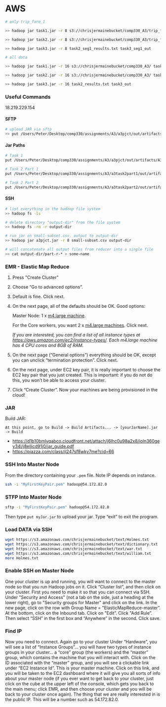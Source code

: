 # AWS

```bash
# only trip_fare_1

>> hadoop jar task1.jar -r 8 s3://chrisjermainebucket/comp330_A3/trip_fare_1.csv task1_seg1_out

>> hadoop jar task2.jar -r 8 s3://chrisjermainebucket/comp330_A3/trip_fare_1.csv task2_seg1_out

>> hadoop jar task3.jar -r 8 task2_seg1_results.txt task3_seg1_out

# all data

>> hadoop jar task1.jar -r 16 s3://chrisjermainebucket/comp330_A3/ task1_out

>> hadoop jar task2.jar -r 16 s3://chrisjermainebucket/comp330_A3/ task2_out

>> hadoop jar task3.jar -r 16 task2_results.txt task3_out
```



### Useful Commands

18.219.229.154

#### SFTP

```bash
# upload JAR via sftp
>> put /Users/Peter/Desktop/comp330/assignments/A3/a3pjct/out/artifacts/A3_jar/a3pjct.jar
```

#### Jar Paths

```bash
# Task 1
put /Users/Peter/Desktop/comp330/assignments/A3/a3pjct/out/artifacts/A3_jar/a3pjct.jar

# Task 2 Part 1
put /Users/Peter/Desktop/comp330/assignments/A3/a3task2part1/out/artifacts/a3t2p1_jar/a3task2part1.jar

# Task 2 Part 2
put /Users/Peter/Desktop/comp330/assignments/A3/a3task2part2/out/artifacts/a3t2p2_jar/a3task2part2.jar
```



#### SSH

```bash
# list everything in the hadoop file system
>> hadoop fs -ls

# delete directory "output-dir" from the file system
>> hadoop fs -rm -r output-dir

# run jar on small-subset.csv. output to output-dir
>> hadoop jar a3pjct.jar -r 8 small-subset.csv output-dir

# will concatenate all output files from reducer into a single file
>> cat output-dir/part-r-* > some-name 
```



### EMR - Elastic Map Reduce

1. Press "Create Cluster"

2. Choose “Go to advanced options”.

3. Default is fine. Click next.

4. On the next page, all of the defaults should be OK. Good options:

   Master Node: 1 x <u>m4.large machine</u>. 

   For the Core workers, you want 2 x <u>m4.large machines</u>. Click next.

   *If you are interested, you can find a list of all instance types at https://aws.amazon.com/ec2/instance-types/. Each m4.large machine has 4 CPU cores and 8GB of RAM.* 

5. On the next page (“General options”) everything should be OK, except you can unclick “termination protection”. Click next.

6. On the next page, under EC2 key pair, it is really important to choose the EC2 key pair that
   you just created. This is important: if you do not do this, you won’t be able to access your
   cluster.

7. Click “Create Cluster”. Now your machines are being provisioned in the cloud! 

### JAR

Build JAR:

```
At this point, go to Build -> Build Artifacts... -> [yourJarName].jar -> Build
```

- https://d1b10bmlvqabco.cloudfront.net/attach/j6lhc0u98a2x8/ioln360gey34l/j8ellicd91j0/jar_guide.pdf
- https://piazza.com/class/jl247sf8wky7me?cid=66

### SSH Into Master Node

From the directory containing your `.pem` file. Note IP depends on instance.

```bash
ssh -i "MyFirstKeyPair.pem" hadoop@54.172.82.0
```

### STFP Into Master Node

```bash
sftp -i "MyFirstKeyPair.pem" hadoop@54.172.82.0
```

Then type `put myJar.jar` to upload your jar. Type “exit” to exit the program.

### Load DATA via SSH

```bash
wget https://s3.amazonaws.com/chrisjermainebucket/text/Holmes.txt 
wget https://s3.amazonaws.com/chrisjermainebucket/text/dictionary.txt 
wget https://s3.amazonaws.com/chrisjermainebucket/text/war.txt
wget https://s3.amazonaws.com/chrisjermainebucket/text/william.txt
more Holmes.txt
```

### Enable SSH on Master Node

One your cluster is up and running, you will want to connect to the master node so that you run Hadoop jobs on it. Click “Cluster list”, and then click on your cluster. First you need to make it so that you can connect via SSH. Under "Security and Access" (not a tab on the side, just a heading at the lower right), go to "Security groups for Master" and click on the link. In the new page, click on the row with Group Name = "ElasticMapReduce-master”. At the bottom, click on the Inbound tab. Click on "Edit”. Click "Add Rule”. Then select “SSH” in the first box and “Anywhere” in the second. Click save. 

### Find IP

Now you need to connect. Again go to your cluster Under “Hardware”, you will see a list of
“Instance Groups”... you will have two types of instance groups in your cluster... a “core” group
(the workers) and the “master” group, which contains the machine that you will interact with.
Click on the ID associated with the “master” group, and you will see a clickable link under “EC2
Instance Id”. This is your master machine. Click on this link, and you will be taken to the EC2
dashboard where it will give you all sorts of info about your master node (if you ever want to get back to your cluster, just click on the cube at the upper left of the console, which gets you back to the main menu; click EMR, and then choose your cluster and you will be back to your cluster once again). The thing that we are really interested in is the public IP. This will be a number such as 54.172.82.0.




